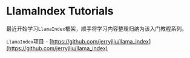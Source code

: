 # LlamaIndex Tutorials

最近开始学习`LlamaIndex`框架，顺手将学习内容整理归纳为该入门教程系列。

`LlamaIndex`项目 - [https://github.com/jerryjliu/llama_index](https://github.com/jerryjliu/llama_index)
